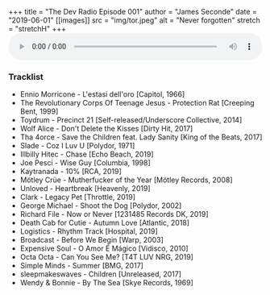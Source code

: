 +++
title = "The Dev Radio Episode 001"
author = "James Seconde"
date = "2019-06-01"
[[images]]
  src = "img/tor.jpeg"
  alt = "Never forgotten"
  stretch = "stretchH"
+++
<AUDIO
    style="width:100%;"
    controls
    src="https://devtheatre.s3-eu-west-1.amazonaws.com/The+Dev+Radio+001.mp3">
    https://devtheatre.s3-eu-west-1.amazonaws.com/The+Dev+Radio+001.mp3
</AUDIO>

### Tracklist

* Ennio Morricone - L'estasi dell'oro [Capitol, 1966]
* The Revolutionary Corps Of Teenage Jesus - Protection Rat [Creeping Bent, 1999]
* Toydrum - Precinct 21 [Self-released/Underscore Collective, 2014]
* Wolf Alice - Don't Delete the Kisses [Dirty Hit, 2017]
* Tha 4orce - Save the Children feat. Lady Sanity [King of the Beats, 2017]
* Slade - Coz I Luv U [Polydor, 1971]
* Illbilly Hitec - Chase [Echo Beach, 2019]
* Joe Pesci - Wise Guy [Columbia, 1998]
* Kaytranada - 10% [RCA, 2019]
* Mötley Crüe - Mutherfucker of the Year [Mötley Records, 2008]
* Unloved - Heartbreak [Heavenly, 2019]
* Clark - Legacy Pet [Throttle, 2019]
* George Michael - Shoot the Dog [Polydor, 2002]
* Richard File - Now or Never [1231485 Records DK, 2019]
* Death Cab for Cutie - Autumn Love [Atlantic, 2018]
* Logistics - Rhythm Track [Hospital, 2019]
* Broadcast - Before We Begin [Warp, 2003]
* Expensive Soul - O Amor É Mágico [Vidisco, 2010]
* Octa Octa - Can You See Me? [T4T LUV NRG, 2019]
* Simple Minds - Summer [BMG, 2017]
* sleepmakeswaves - Children [Unreleased, 2017]
* Wendy & Bonnie - By The Sea [Skye Records, 1969]